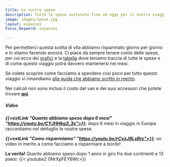 ```yaml
---
title: Le nostre spese
description: Tutte le spese sostenute fino ad oggi per il nostro viaggio
image: images/spese.jpg
layout: expanses
Focus_Keyword: expanses

---
```


Per permetterci questa scelta di vita abbiamo risparmiato giorno per giorno e lo stiamo facendo ancora. Ci piace da sempre tenere conto delle spese, per cui ecco dei [grafici](#chart) e la [tabella](#tblSpese) dove teniamo traccia di tutte le spese e di come questo viaggio potrà davvero mantenersi nei mesi.

Se volete scoprire come facciamo a spendere cosi poco per tutto questo viaggio vi rimandiamo [alla guida che abbiamo scritto in merito](/blog/abbiamo-pubblicato-un-libro).

Nei calcoli non sono inclusi il costo del van e dei suoi accessori che potete trovare [**qui**](https://vandipety.it/van).
<!-- section break -->

##### Video

_**{{<extLink "Quanto abbiamo speso dopo 6 mesi" "https://youtu.be/CYJHHkg3_3s">}}**_: dopo 6 mesi in viaggio in Europa raccontiamo nel dettaglio le nostre spese.

_**{{<extLink "Come risparmiamo" "https://youtu.be/rCvzJ8LsRrc">}}**_: un video in merito a come facciamo a risparmiare a bordo!

**La verità!** Quanto abbiamo speso dopo 1 anno in giro fra due continenti e 13 paesi:
{{< youtube2 0NrXpFEY6Wc>}}